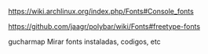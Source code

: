 https://wiki.archlinux.org/index.php/Fonts#Console_fonts


https://github.com/jaagr/polybar/wiki/Fonts#freetype-fonts

gucharmap
Mirar fonts instaladas, codigos, etc
